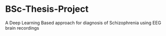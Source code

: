# BSc-Thesis-Project
A Deep Learning Based approach for diagnosis of Schizophrenia using EEG brain recordings
